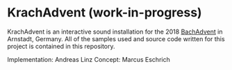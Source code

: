 # KrachAdvent (work-in-progress)

KrachAdvent is an interactive sound installation for the 2018 [BachAdvent][1] in Arnstadt, Germany.
All of the samples used and source code written for this project is contained in this repository.

Implementation: Andreas Linz
Concept: Marcus Eschrich

[1]: https://bach-advent.de/veranstaltungsort/49/spittel-altes-spital/

